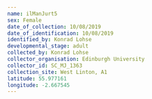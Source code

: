```yaml
---
name: ilManJurt5
sex: Female
date_of_collection: 10/08/2019
date_of_identification: 10/08/2019
identified_by: Konrad Lohse
developmental_stage: adult
collected_by: Konrad Lohse
collector_organisation: Edinburgh University
collector_id: SC_MJ_1363
collection_site: West Linton, A1
latitude: 55.977161
longitude: -2.667545
---
```


